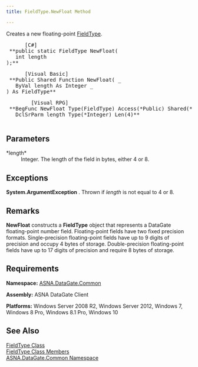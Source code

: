 ```yaml
---
title: FieldType.NewFloat Method

---
```


Creates a new floating-point [ FieldType](field-type-class.html).
<pre class="prettyprint">      <span class="lang">[C#]</span>
 **public static FieldType NewFloat(<br />   int length<br />);**  </pre>
<pre class="prettyprint">      <span class="lang">[Visual Basic] </span>
 **Public Shared Function NewFloat( _<br />   ByVal length As Integer _<br />) As FieldType**  </pre>
<pre class="prettyprint">
        <span class="lang">[Visual RPG]</span>
 **BegFunc NewFloat Type(FieldType) Access(*Public) Shared(*Yes)
   DclSrParm length Type(*Integer) Len(4)** 
      </pre>

## Parameters

<dl>
        <dt>
 *length* 
        </dt>
        <dd>Integer.  The length of the field in bytes, either 4 or 8.
					</dd>
</dl>

## Exceptions

**System.ArgumentException** . Thrown if *length* is not equal to 4 or 8.
## Remarks

**NewFloat** constructs a **FieldType** object that represents a DataGate floating-point number field. Floating-point fields have two fixed precision formats. Single-precision floating-point fields have up to 9 digits of precision and occupy 4 bytes of storage. Double-precision floating-point fields have up to 17 digits of precision and require 8 bytes of storage.
## Requirements

**Namespace:** [ASNA.DataGate.Common](datagate-common-namespace.html)

<span> **Assembly:** ASNA DataGate Client</span> 

**Platforms:** Windows Server 2008 R2, Windows Server 2012, Windows 7, Windows 8 Pro, Windows 8.1 Pro, Windows 10
## See Also


[FieldType Class](field-type-class.html)
      <br />
[FieldType Class Members](field-type-members.html)
      <br />
[ASNA.DataGate.Common Namespace](datagate-common-namespace.html)

